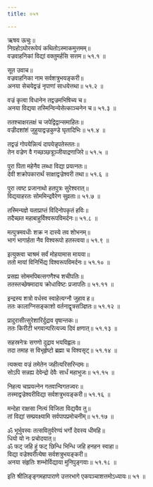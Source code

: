 ```yaml
---
title: ०५१

---
```

ऋषय ऊचुः॥  
निग्रहोऽघोररूपेयं कथितोऽस्माकमुत्तमम्॥  
वज्रवाहनिकां विद्यां वक्तुमर्हसि सत्तम॥ ५१.१ ॥  
  
सूत उवाच॥  
वज्रवाहनिका नाम सर्वशत्रुभयङ्करी॥  
अनया सेचयेद्वज्रं नृपाणां साधयेत्तथा॥ ५१.२ ॥  
  
वज्रं कृत्वा विधानेन तद्वज्रमभिषिच्य च॥  
अनया विद्यया तस्मिन्विन्येसेत्काञ्चनेन च॥ ५१.३ ॥  
  
ततश्चाक्षरलक्षं च जपेद्विद्वान्समाहितः॥  
वज्रीदशांशं जुहुयाद्वज्रकुण्डे घृतादिभिः॥ ५१.४ ॥  
  
तद्वज्रं गोपयेन्नित्यं दापयेन्नृपतेस्ततः॥  
तेन वज्रेण वै गच्छञ्छत्रूञ्जीयाद्रणाजिरे॥ ५१.५ ॥  
  
पुरा पिता महेनैव लब्धा विद्या प्रयत्नतः॥  
देवी शक्रोपकारार्थं साक्षाद्वज्रेश्वरी तथा॥ ५१.६ ॥  
  
पुरा त्वष्ट प्रजानाथो हतपुत्रः सुरेश्वरात्॥  
विद्ययाहरतः सोममिन्द्रवैरेण सुव्रताः॥ ५१.७ ॥  
  
तस्मिन्यज्ञे यताप्राप्तं विदिनोपकृतं हविः॥  
तदैच्छत महाबाहुर्विश्वरूपविमर्दनः॥ ५१.८ ॥  
  
मत्पुत्रमवधीः शक्र न दास्ये तव शोभनम्॥  
भागं भागार्हता नैव विश्वरूपो हतस्त्वया॥ ५१.९ ॥  
  
इत्युक्त्वा चाश्रमं सर्वं मोहयामास मायया॥  
ततो मायां विनिर्भिद्य विश्वरूपविमर्दनः॥ ५१.१० ॥  
  
प्रसह्य सोममपिबत्सगणैश्च शचीपतिः॥  
ततस्तच्छेषमादाय क्रोधाविष्टः प्रजापतिः॥ ५१.११ ॥  
  
इन्द्रस्य शत्रो वर्धस्व स्वाहेत्यग्नौ जुहाव ह॥  
ततः कालाग्निसङ्काशो वर्तनाद्वृत्रसञ्ज्ञितः॥ ५१.१२ ॥  
  
प्रादुरासीत्सुरेशारिर्दुद्राव वृषान्तकः॥  
ततः किरीटी भगवान्परित्यज्य दिवं क्षणात्॥ ५१.१३ ॥  
  
सहस्रनेत्रः सगणो दुद्राव भयविह्वलः॥  
तदा तमाह स विभृर्हृष्टो ब्रह्मा च विश्वसृट्॥ ५१.१४ ॥  
  
त्यक्त्वा वज्रं तमेतेन जहीत्यरिसरिन्दमः॥  
सोऽपि सन्नह्य देवेन्द्रो देवैः सार्धं महाभुजः॥ ५१.१५ ॥  
  
निहत्य चाप्रयत्नेन गतवान्विगतज्वरः॥  
तस्माद्वज्रेश्वरीविद्या सर्वशत्रुभयङ्करी॥ ५१.१६ ॥  
  
मन्देहा राक्षसा नित्यं विजिता विद्ययैव तु॥  
तां विद्यां सम्प्रवक्ष्यामि सर्वपापप्रमोचनीम्॥ ५१.१७ ॥  
  
ॐ भूर्भुवस्वः तत्सवितुर्वरेण्यं भर्गो देवस्य धीमहि॥  
धियो यो नः प्रचोदयात्॥  
ॐ फट् जहि हुं फट् छिन्धि भिन्धि जहि हनहन स्वाहा॥  
विद्या वज्रेश्वरीत्येषा सर्वशत्रुभयङ्करी॥  
अनया संहृतिः शम्भोर्विद्याया मुनिपुङ्गवाः॥ ५१.१८ ॥  
  
इति श्रीलिङ्ङ्गमहापाराणे उत्तरभागे एकपञ्चाशत्तमोऽध्यायः॥ ५१ ॥